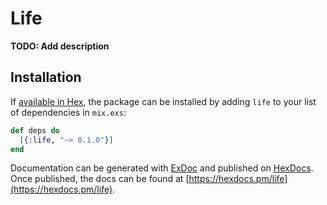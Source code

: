 # Life

**TODO: Add description**

## Installation

If [available in Hex](https://hex.pm/docs/publish), the package can be installed
by adding `life` to your list of dependencies in `mix.exs`:

```elixir
def deps do
  [{:life, "~> 0.1.0"}]
end
```

Documentation can be generated with [ExDoc](https://github.com/elixir-lang/ex_doc)
and published on [HexDocs](https://hexdocs.pm). Once published, the docs can
be found at [https://hexdocs.pm/life](https://hexdocs.pm/life).

